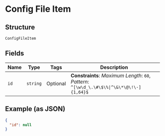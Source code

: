 
# Config File Item

## Structure

`ConfigFileItem`

## Fields

| Name | Type | Tags | Description |
|  --- | --- | --- | --- |
| `id` | `string` | Optional | **Constraints**: *Maximum Length*: `60`, *Pattern*: `^[\w\d_\.\#\$\%\|^\&\*\@\!\-]{1,64}$` |

## Example (as JSON)

```json
{
  "id": null
}
```

